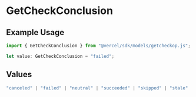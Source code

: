# GetCheckConclusion

## Example Usage

```typescript
import { GetCheckConclusion } from "@vercel/sdk/models/getcheckop.js";

let value: GetCheckConclusion = "failed";
```

## Values

```typescript
"canceled" | "failed" | "neutral" | "succeeded" | "skipped" | "stale"
```